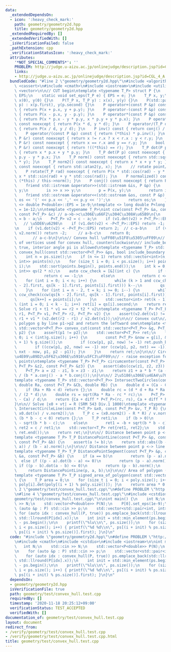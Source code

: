 ```yaml
---
data:
  _extendedDependsOn:
  - icon: ':heavy_check_mark:'
    path: geometry/geometry2d.hpp
    title: geometry/geometry2d.hpp
  _extendedRequiredBy: []
  _extendedVerifiedWith: []
  _isVerificationFailed: false
  _pathExtension: cpp
  _verificationStatusIcon: ':heavy_check_mark:'
  attributes:
    '*NOT_SPECIAL_COMMENTS*': ''
    PROBLEM: http://judge.u-aizu.ac.jp/onlinejudge/description.jsp?id=CGL_4_A
    links:
    - http://judge.u-aizu.ac.jp/onlinejudge/description.jsp?id=CGL_4_A
  bundledCode: "#line 2 \"geometry/geometry2d.hpp\"\n#include <algorithm>\n#include\
    \ <cassert>\n#include <cmath>\n#include <iostream>\n#include <utility>\n#include\
    \ <vector>\n\n// CUT begin\ntemplate <typename T_P> struct P {\n    static T_P\
    \ EPS;\n    static void set_eps(T_P e) { EPS = e; }\n    T_P x, y;\n    P() :\
    \ x(0), y(0) {}\n    P(T_P x, T_P y) : x(x), y(y) {}\n    P(std::pair<T_P, T_P>\
    \ p) : x(p.first), y(p.second) {}\n    P operator+(const P &p) const noexcept\
    \ { return P(x + p.x, y + p.y); }\n    P operator-(const P &p) const noexcept\
    \ { return P(x - p.x, y - p.y); }\n    P operator*(const P &p) const noexcept\
    \ { return P(x * p.x - y * p.y, x * p.y + y * p.x); }\n    P operator*(T_P d)\
    \ const noexcept { return P(x * d, y * d); }\n    P operator/(T_P d) const noexcept\
    \ { return P(x / d, y / d); }\n    P inv() const { return conj() / norm2(); }\n\
    \    P operator/(const P &p) const { return (*this) * p.inv(); }\n    bool operator<(const\
    \ P &r) const noexcept { return x != r.x ? x < r.x : y < r.y; }\n    bool operator==(const\
    \ P &r) const noexcept { return x == r.x and y == r.y; }\n    bool operator!=(const\
    \ P &r) const noexcept { return !((*this) == r); }\n    T_P dot(P p) const noexcept\
    \ { return x * p.x + y * p.y; }\n    T_P det(P p) const noexcept { return x *\
    \ p.y - y * p.x; }\n    T_P norm() const noexcept { return std::sqrt(x * x + y\
    \ * y); }\n    T_P norm2() const noexcept { return x * x + y * y; }\n    T_P arg()\
    \ const noexcept { return std::atan2(y, x); }\n    // rotate point/vector by rad\n\
    \    P rotate(T_P rad) noexcept { return P(x * std::cos(rad) - y * std::sin(rad),\
    \ x * std::sin(rad) + y * std::cos(rad)); }\n    P normalized() const { return\
    \ (*this) / this->norm(); }\n    P conj() const noexcept { return P(x, -y); }\n\
    \    friend std::istream &operator>>(std::istream &is, P &p) {\n        T_P x,\
    \ y;\n        is >> x >> y;\n        p = P(x, y);\n        return is;\n    }\n\
    \    friend std::ostream &operator<<(std::ostream &os, const P &p) {\n       \
    \ os << '(' << p.x << ',' << p.y << ')';\n        return os;\n    }\n};\ntemplate\
    \ <> double P<double>::EPS = 1e-9;\ntemplate <> long double P<long double>::EPS\
    \ = 1e-12;\n\ntemplate <typename T_P>\nint ccw(const P<T_P> &a, const P<T_P> &b,\
    \ const P<T_P> &c) // a->b->c\u306E\u66F2\u304C\u308A\u65B9\n{\n    P<T_P> v1\
    \ = b - a;\n    P<T_P> v2 = c - a;\n    if (v1.det(v2) > P<T_P>::EPS) return 1;\
    \   // \u5DE6\u6298\n    if (v1.det(v2) < -P<T_P>::EPS) return -1; // \u53F3\u6298\
    \n    if (v1.dot(v2) < -P<T_P>::EPS) return 2;  // c-a-b\n    if (v1.norm() <\
    \ v2.norm()) return -2;     // a-b-c\n    return 0;                          \
    \       // a-c-b\n}\n\n// Convex hull \uFF08\u51F8\u5305\uFF09\n// return: IDs\
    \ of vertices used for convex hull, counterclockwise\n// include_boundary: If\
    \ true, interior angle pi is allowed\ntemplate <typename T_P> std::vector<int>\
    \ convex_hull(const std::vector<P<T_P>> &ps, bool include_boundary = false) {\n\
    \    int n = ps.size();\n    if (n <= 1) return std::vector<int>(n, 0);\n    std::vector<std::pair<P<T_P>,\
    \ int>> points(n);\n    for (size_t i = 0; i < ps.size(); i++) points[i] = std::make_pair(ps[i],\
    \ i);\n    std::sort(points.begin(), points.end());\n    int k = 0;\n    std::vector<std::pair<P<T_P>,\
    \ int>> qs(2 * n);\n    auto ccw_check = [&](int c) {\n        if (include_boundary)\n\
    \            return c == -1;\n        else\n            return c <= 0;\n    };\n\
    \    for (int i = 0; i < n; i++) {\n        while (k > 1 and ccw_check(ccw(qs[k\
    \ - 2].first, qs[k - 1].first, points[i].first))) k--;\n        qs[k++] = points[i];\n\
    \    }\n    for (int i = n - 2, t = k; i >= 0; i--) {\n        while (k > t and\
    \ ccw_check(ccw(qs[k - 2].first, qs[k - 1].first, points[i].first))) k--;\n  \
    \      qs[k++] = points[i];\n    }\n    std::vector<int> ret(k - 1);\n    for\
    \ (int i = 0; i < k - 1; i++) ret[i] = qs[i].second;\n    return ret;\n}\n\n//\
    \ Solve r1 + t1 * v1 == r2 + t2 * v2\ntemplate <typename T_P> P<T_P> lines_crosspoint(P<T_P>\
    \ r1, P<T_P> v1, P<T_P> r2, P<T_P> v2) {\n    assert(v2.det(v1) != 0);\n    return\
    \ r1 + v1 * (v2.det(r2 - r1) / v2.det(v1));\n}\n\n// Convex cut\n// Cut the convex\
    \ polygon g by line p1->p2 and return the leftward one\ntemplate <typename T_P>\
    \ std::vector<P<T_P>> convex_cut(const std::vector<P<T_P>> &g, P<T_P> p1, P<T_P>\
    \ p2) {\n    assert(p1 != p2);\n    std::vector<P<T_P>> ret;\n    for (int i =\
    \ 0; i < (int)g.size(); i++) {\n        const P<T_P> &now = g[i], &nxt = g[(i\
    \ + 1) % g.size()];\n        if (ccw(p1, p2, now) != -1) ret.push_back(now);\n\
    \        if ((ccw(p1, p2, now) == -1) xor (ccw(p1, p2, nxt) == -1)) { ret.push_back(lines_crosspoint(now,\
    \ nxt - now, p1, p2 - p1)); }\n    }\n    return ret;\n}\n\n// Circumcenter \uFF08\
    \u4E09\u89D2\u5F62\u306E\u5916\u5FC3\uFF09\n// - raise exception for collinear\
    \ points\ntemplate <typename T_P> P<T_P> circumcenter(const P<T_P> &z1, const\
    \ P<T_P> &z2, const P<T_P> &z3) {\n    assert(abs(ccw(z1, z2, z3)) % 2 == 1);\n\
    \    P<T_P> a = z2 - z1, b = z3 - z1;\n    return z1 + a * b * (a - b).conj()\
    \ / (b * a.conj() - a * b.conj());\n}\n\n// 2\u5186\u306E\u4EA4\u70B9 (ABC157F)\n\
    template <typename T_P> std::vector<P<T_P>> IntersectTwoCircles(const P<T_P> &Ca,\
    \ double Ra, const P<T_P> &Cb, double Rb) {\n    double d = (Ca - Cb).norm();\n\
    \    if (Ra + Rb < d) return {};\n    double rc = (d * d + Ra * Ra - Rb * Rb)\
    \ / (2 * d);\n    double rs = sqrt(Ra * Ra - rc * rc);\n    P<T_P> diff = (Cb\
    \ - Ca) / d;\n    return {Ca + diff * P<T_P>(rc, rs), Ca + diff * P<T_P>(rc, -rs)};\n\
    }\n\n// Solve |x0 + vt| = R (SRM 543 Div.1 1000)\ntemplate <typename T_P> std::vector<T_P>\
    \ IntersectCircleLine(const P<T_P> &x0, const P<T_P> &v, T_P R) {\n    T_P b =\
    \ x0.dot(v) / v.norm2();\n    T_P c = (x0.norm2() - R * R) / v.norm2();\n    if\
    \ (b * b - c < 0) return {};\n    T_P ret1;\n    if (b > 0)\n        ret1 = -b\
    \ - sqrt(b * b - c);\n    else\n        ret1 = -b + sqrt(b * b - c);\n    T_P\
    \ ret2 = c / ret1;\n    std::vector<T_P> ret{ret1, ret2};\n    std::sort(ret.begin(),\
    \ ret.end());\n    return ret;\n}\n\n// Distance between point p <-> line ab\n\
    template <typename T_P> T_P DistancePointLine(const P<T_P> &p, const P<T_P> &a,\
    \ const P<T_P> &b) {\n    assert(a != b);\n    return std::abs((b - a).det(p -\
    \ a)) / (b - a).norm();\n}\n\n// Distance between point p <-> line segment ab\n\
    template <typename T_P> T_P DistancePointSegment(const P<T_P> &p, const P<T_P>\
    \ &a, const P<T_P> &b) {\n    if (a == b)\n        return (p - a).norm();\n  \
    \  else if ((p - a).dot(b - a) <= 0)\n        return (p - a).norm();\n    else\
    \ if ((p - b).dot(a - b) <= 0)\n        return (p - b).norm();\n    else\n   \
    \     return DistancePointLine(p, a, b);\n}\n\n// Area of polygon (might be negative)\n\
    template <typename T_P> T_P signed_area_of_polygon(const std::vector<P<T_P>> &poly)\
    \ {\n    T_P area = 0;\n    for (size_t i = 0; i < poly.size(); i++) { area +=\
    \ poly[i].det(poly[(i + 1) % poly.size()]); }\n    return area * 0.5;\n}\n#line\
    \ 2 \"geometry/test/convex_hull.test.cpp\"\n#define PROBLEM \"http://judge.u-aizu.ac.jp/onlinejudge/description.jsp?id=CGL_4_A\"\
    \n#line 4 \"geometry/test/convex_hull.test.cpp\"\n#include <cstdio>\n#line 6 \"\
    geometry/test/convex_hull.test.cpp\"\n\nint main() {\n    int N;\n    std::cin\
    \ >> N;\n    std::vector<P<double>> P(N);\n    P[0].set_eps(1e-9);\n\n    for\
    \ (auto &p : P) std::cin >> p;\n    std::vector<std::pair<int, int>> ps;\n   \
    \ for (auto idx : convex_hull(P, true)) ps.emplace_back(std::llround(P[idx].y),\
    \ std::llround(P[idx].x));\n    int init = std::min_element(ps.begin(), ps.end())\
    \ - ps.begin();\n\n    printf(\"%lu\\n\", ps.size());\n    for (size_t i = 0;\
    \ i < ps.size(); i++) { printf(\"%d %d\\n\", ps[(i + init) % ps.size()].second,\
    \ ps[(i + init) % ps.size()].first); }\n}\n"
  code: "#include \"geometry/geometry2d.hpp\"\n#define PROBLEM \"http://judge.u-aizu.ac.jp/onlinejudge/description.jsp?id=CGL_4_A\"\
    \n#include <cmath>\n#include <cstdio>\n#include <iostream>\n\nint main() {\n \
    \   int N;\n    std::cin >> N;\n    std::vector<P<double>> P(N);\n    P[0].set_eps(1e-9);\n\
    \n    for (auto &p : P) std::cin >> p;\n    std::vector<std::pair<int, int>> ps;\n\
    \    for (auto idx : convex_hull(P, true)) ps.emplace_back(std::llround(P[idx].y),\
    \ std::llround(P[idx].x));\n    int init = std::min_element(ps.begin(), ps.end())\
    \ - ps.begin();\n\n    printf(\"%lu\\n\", ps.size());\n    for (size_t i = 0;\
    \ i < ps.size(); i++) { printf(\"%d %d\\n\", ps[(i + init) % ps.size()].second,\
    \ ps[(i + init) % ps.size()].first); }\n}\n"
  dependsOn:
  - geometry/geometry2d.hpp
  isVerificationFile: true
  path: geometry/test/convex_hull.test.cpp
  requiredBy: []
  timestamp: '2020-11-18 20:25:12+09:00'
  verificationStatus: TEST_ACCEPTED
  verifiedWith: []
documentation_of: geometry/test/convex_hull.test.cpp
layout: document
redirect_from:
- /verify/geometry/test/convex_hull.test.cpp
- /verify/geometry/test/convex_hull.test.cpp.html
title: geometry/test/convex_hull.test.cpp
---
```

